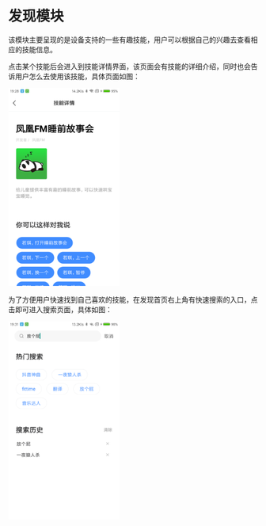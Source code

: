 # 发现模块

该模块主要呈现的是设备支持的一些有趣技能，用户可以根据自己的兴趣去查看相应的技能信息。

点击某个技能后会进入到技能详情界面，该页面会有技能的详细介绍，同时也会告诉用户怎么去使用该技能，具体页面如图：

<img src="images/discovery_skill_info.png" with="400" height="400"/>

为了方便用户快速找到自己喜欢的技能，在发现首页右上角有快速搜索的入口，点击即可进入搜索页面，具体如图：

<img src="images/discovery_search.png" with="400" height="400"/>

